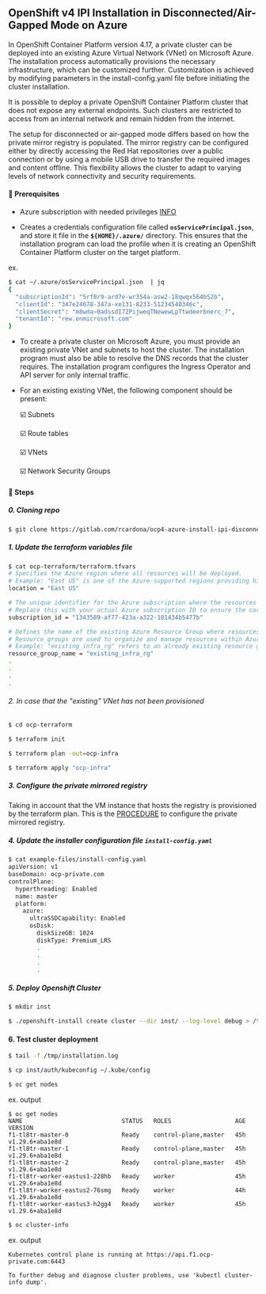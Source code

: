 
## OpenShift v4 IPI Installation in Disconnected/Air-Gapped Mode on Azure

In OpenShift Container Platform version 4.17, a private cluster can be deployed into an existing Azure Virtual Network (VNet) on Microsoft Azure. The installation process automatically provisions the necessary infrastructure, which can be customized further. Customization is achieved by modifying parameters in the install-config.yaml file before initiating the cluster installation.

It is possible to deploy a private OpenShift Container Platform cluster that does not expose any external endpoints. Such clusters are restricted to access from an internal network and remain hidden from the internet.

The setup for disconnected or air-gapped mode differs based on how the private mirror registry is populated. The mirror registry can be configured either by directly accessing the Red Hat repositories over a public connection or by using a mobile USB drive to transfer the required images and content offline. This flexibility allows the cluster to adapt to varying levels of network connectivity and security requirements.

#### 🔹 Prerequisites

- Azure subscription with needed privileges [INFO](https://docs.openshift.com/container-platform/4.17/installing/installing_azure/installing-azure-account.html#installation-azure-limits_installing-azure-account)

- Creates a credentials configuration file called **```osServicePrincipal.json```**, and store it file in the **```${HOME}/.azure/```** directory. This ensures that the installation program can load the profile when it is creating an OpenShift Container Platform cluster on the target platform.

ex.

```bash
$ cat ~/.azure/osServicePrincipal.json  | jq
{
  "subscriptionId": "5rf8r9-ard7e-wr354a-asw2-18qwqx564b52b",
  "clientId": "347e24678-347a-xe131-8233-51234540346c",
  "clientSecret": "m8wda~0adssdI7ZPijweqTNewewLpTtwdeerbnerc_7",
  "tenantId": "rew.onmicrosoft.com"
}
```

- To create a private cluster on Microsoft Azure, you must provide an existing private VNet and subnets to host the cluster. The installation program must also be able to resolve the DNS records that the cluster requires. The installation program configures the Ingress Operator and API server for only internal traffic.

- For an existing existing VNet, the following component should be present:

   ☑️ Subnets

   ☑️ Route tables

   ☑️ VNets

   ☑️ Network Security Groups

#### 🔹 Steps

##### 0. Cloning repo
```bash
$ git clone https://gitlab.com/rcardona/ocp4-azure-install-ipi-disconnected.git
```

##### 1. Update the terraform variables file
```bash
$ cat ocp-terraform/terraform.tfvars
# Specifies the Azure region where all resources will be deployed.
# Example: "East US" is one of the Azure-supported regions providing high availability and low latency.
location = "East US"

# The unique identifier for the Azure subscription where the resources will be provisioned.
# Replace this with your actual Azure subscription ID to ensure the correct subscription is targeted.
subscription_id = "1343589-af77-423a-a322-181434b5477b"

# Defines the name of the existing Azure Resource Group where resources will be deployed.
# Resource groups are used to organize and manage resources within Azure.
# Example: "existing_infra_rg" refers to an already existing resource group in Azure.
resource_group_name = "existing_infra_rg"
.
.
.
.
```

###### 2. In case that the "existing" VNet has not been provisioned
```bash
$ cd ocp-terraform

$ terraform init

$ terraform plan -out=ocp-infra

$ terraform apply "ocp-infra"
```

##### 3. Configure the private mirrored registry

Taking in account that the VM instance that hosts the registry is provisioned by the terraform plan. This is the [PROCEDURE](https://gitlab.com/rcardona/ocp4-tasks/-/blob/main/cluster-registry/mirror-registry-commons.md) to configure the private mirrored registry.

##### 4. Update the installer configuration file **```install-config.yaml```**
```bash
$ cat example-files/install-config.yaml
apiVersion: v1
baseDomain: ocp-private.com
controlPlane:
  hyperthreading: Enabled
  name: master
  platform:
    azure:
      ultraSSDCapability: Enabled
      osDisk:
        diskSizeGB: 1024
        diskType: Premium_LRS
        .
        .
        .
        .
```

##### 5. Deploy Openshift Cluster
```bash
$ mkdir inst

$ ./openshift-install create cluster --dir inst/ --log-level debug > /tmp/install.log > /tmp/installation.log 2>&1 &
```

#### 6. Test cluster deployment
```bash
$ tail -f /tmp/installation.log

$ cp inst/auth/kubeconfig ~/.kube/config
```

```bash
$ oc get nodes
```

ex. output
```text
$ oc get nodes
NAME                            STATUS   ROLES                  AGE   VERSION
f1-tl8tr-master-0               Ready    control-plane,master   45h   v1.29.6+aba1e8d
f1-tl8tr-master-1               Ready    control-plane,master   45h   v1.29.6+aba1e8d
f1-tl8tr-master-2               Ready    control-plane,master   45h   v1.29.6+aba1e8d
f1-tl8tr-worker-eastus1-228hb   Ready    worker                 45h   v1.29.6+aba1e8d
f1-tl8tr-worker-eastus2-76smg   Ready    worker                 44h   v1.29.6+aba1e8d
f1-tl8tr-worker-eastus3-h2gg4   Ready    worker                 45h   v1.29.6+aba1e8d
````

```bash
$ oc cluster-info
```

ex. output
```text
Kubernetes control plane is running at https://api.f1.ocp-private.com:6443

To further debug and diagnose cluster problems, use 'kubectl cluster-info dump'.
```
